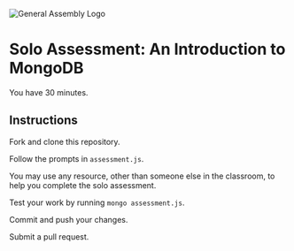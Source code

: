 ![General Assembly Logo](http://i.imgur.com/ke8USTq.png)

# Solo Assessment: An Introduction to MongoDB

You have 30 minutes.

## Instructions

Fork and clone this repository.

Follow the prompts in `assessment.js`.

You may use any resource, other than someone else in the classroom, to help you complete the solo assessment.

Test your work by running `mongo assessment.js`.

Commit and push your changes.

Submit a pull request.

